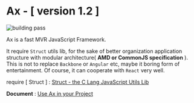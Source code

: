 
# Ax - [ version 1.2 ]

<img src="https://travis-ci.org/DemonCloud/Ax.svg?branch=master" alt="building pass">

Ax is a fast MVR JavaScript Framework. 

It require `Struct` utils lib, for the sake of better organization application structure with modular architecture( **AMD or CommonJS specification** ). This is not to replace `Backbone` or `Angular` etc, maybe it boring form of entertainment. Of course, it can cooperate with `React` very well.

require [ Struct ] : [ Struct - the C Lang JavaScript Utils Lib ](https://github.com/DemonCloud/struct)

**Document** : [ Use Ax in your Project ](https://demoncloud.github.io/Ax)

